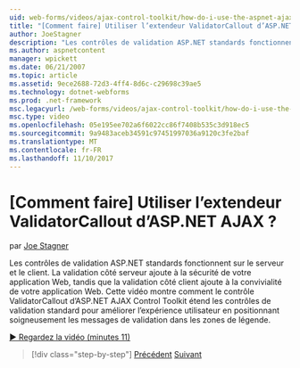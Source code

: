 ```yaml
---
uid: web-forms/videos/ajax-control-toolkit/how-do-i-use-the-aspnet-ajax-validatorcallout-extender
title: "[Comment faire] Utiliser l’extendeur ValidatorCallout d’ASP.NET AJAX ? | Microsoft Docs"
author: JoeStagner
description: "Les contrôles de validation ASP.NET standards fonctionnent sur le serveur et le client. La validation côté serveur ajoute à la sécurité de votre application Web, tout en c..."
ms.author: aspnetcontent
manager: wpickett
ms.date: 06/21/2007
ms.topic: article
ms.assetid: 9ece2688-72d3-4ff4-8d6c-c29698c39ae5
ms.technology: dotnet-webforms
ms.prod: .net-framework
msc.legacyurl: /web-forms/videos/ajax-control-toolkit/how-do-i-use-the-aspnet-ajax-validatorcallout-extender
msc.type: video
ms.openlocfilehash: 05e195ee702a6f6022cc86f7408b535c3d918ec5
ms.sourcegitcommit: 9a9483aceb34591c97451997036a9120c3fe2baf
ms.translationtype: MT
ms.contentlocale: fr-FR
ms.lasthandoff: 11/10/2017
---
```

<a name="how-do-i-use-the-aspnet-ajax-validatorcallout-extender"></a>[Comment faire] Utiliser l’extendeur ValidatorCallout d’ASP.NET AJAX ?
====================
par [Joe Stagner](https://github.com/JoeStagner)

Les contrôles de validation ASP.NET standards fonctionnent sur le serveur et le client. La validation côté serveur ajoute à la sécurité de votre application Web, tandis que la validation côté client ajoute à la convivialité de votre application Web. Cette vidéo montre comment le contrôle ValidatorCallout d’ASP.NET AJAX Control Toolkit étend les contrôles de validation standard pour améliorer l’expérience utilisateur en positionnant soigneusement les messages de validation dans les zones de légende.

[&#9654; Regardez la vidéo (minutes 11)](https://channel9.msdn.com/Blogs/ASP-NET-Site-Videos/how-do-i-use-the-aspnet-ajax-validatorcallout-extender)

>[!div class="step-by-step"]
[Précédent](how-do-i-use-the-numericupdown-extender-control.md)
[Suivant](how-do-i-use-the-aspnet-ajax-resizablecontrol-extender.md)
